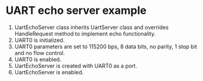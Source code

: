 # UART echo server example

1. UartEchoServer class inherits UartServer class and overrides HandleRequest method to implement echo functionality.
2. UART0 is initialized.
3. UART0 parameters are set to 115200 bps, 8 data bits, no parity, 1 stop bit and no flow control.
4. UART0 is enabled.
5. UartEchoServer is created with UART0 as a port.
6. UartEchoServer is enabled.
